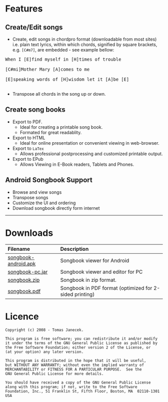 # Features #

## Create/Edit songs ##
  * Create, edit songs in chordpro format (downloadable from most sites) i.e. plain text lyrics, within which chords, signified by square brackets, e.g. `[C#m7]`, are embedded - see example bellow:
<pre>
When I [E]find myself in [H]times of trouble<br>
[C#mi]Mother Mary [A]comes to me<br>
[E]speaking words of [H]wisdom let it [A]be [E]<br>
</pre>
  * Transpose all chords in the song up or down.

## Create song books ##
  * Export to PDF.
    * Ideal for creating a printable song book.
    * Formated for great readablity.
  * Export to HTML
    * Ideal for online presentation or convenient viewing in web-browser.
  * Export to `LaTex`
    * Allows professional postprocessing and customized printable output.
  * Export to EPub
    * Allows Viewing in E-Book readers, Tablets and Phones.

## Android Songbook Support ##
  * Browse and view songs
  * Transpose songs
  * Customize the UI and ordering
  * Download songbook directly form internet


---


# Downloads #
| **Filename** | **Description** |
|:-------------|:----------------|
| [songbook-android.apk](https://github.com/janecekt/guitar-song-book-editor/releases/download/latest/songbook-android.apk?1) | Songbook viewer for Android |
| [songbook-pc.jar](https://github.com/janecekt/guitar-song-book-editor/releases/download/latest/songbook-pc.jar?1) | Songbook viewer and editor for PC |
| [songbook.zip](https://github.com/janecekt/guitar-song-book-editor-songs/releases/download/latest/songbook.zip?1) | Songbook in zip format. |
| [songbook.pdf](https://github.com/janecekt/guitar-song-book-editor-songs/releases/download/latest/songbook.pdf?1) | Songbook in PDF format (optimized for 2-sided printing) |


# Licence #
```
Copyright (c) 2008 - Tomas Janecek.

This program is free software; you can redistribute it and/or modify
it under the terms of the GNU General Public License as published by
the Free Software Foundation; either version 2 of the License, or
(at your option) any later version.

This program is distributed in the hope that it will be useful,
but WITHOUT ANY WARRANTY; without even the implied warranty of
MERCHANTABILITY or FITNESS FOR A PARTICULAR PURPOSE.  See the
GNU General Public License for more details.

You should have received a copy of the GNU General Public License
along with this program; if not, write to the Free Software
Foundation, Inc., 51 Franklin St, Fifth Floor, Boston, MA  02110-1301  USA
```
